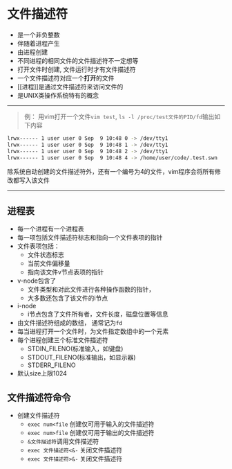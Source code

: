 # 文件描述符

- 是一个非负整数
- 伴随着进程产生
- 由进程创建
- 不同进程的相同文件的文件描述符不一定想等
- 打开文件时创建, 文件运行时才有文件描述符
- 一个文件描述符对应一个**打开**的文件
- [[进程]]是通过文件描述符来访问文件的
- 是UNIX类操作系统特有的概念

***

> 例： 用vim打开一个文件`vim test`, `ls -l /proc/test文件的PID/fd`输出如下内容

```bash
lrwx------ 1 user user 0 Sep  9 10:48 0 -> /dev/tty1
lrwx------ 1 user user 0 Sep  9 10:48 1 -> /dev/tty1
lrwx------ 1 user user 0 Sep  9 10:48 2 -> /dev/tty1
lrwx------ 1 user user 0 Sep  9 10:48 4 -> /home/user/code/.test.swn
```

  除系统自动创建的文件描述符外，还有一个编号为4的文件，vim程序会将所有修改都写入该文件

***
  
## 进程表

- 每一个进程有一个进程表
- 每一项包括文件描述符标志和指向一个文件表项的指针
- 文件表项包括：
  - 文件状态标志 
  - 当前文件偏移量 
  - 指向该文件v节点表项的指针
- v-node包含了
  - 文件类型和对此文件进行各种操作函数的指针，  
  - 大多数还包含了该文件的i节点
- i-node
  - i节点包含了文件所有者，文件长度，磁盘位置等信息 
- 由文件描述符组成的数组， 通常记为`fd`
- 每当进程打开一个文件时，为文件指定数组中的一个元素
- 每个进程创建三个标准文件描述符
  - STDIN_FILENO(标准输入，如键盘) 
  - STDOUT_FILENO(标准输出，如显示器) 
  - STDERR_FILENO 
- 默认size上限1024  


## 文件描述符命令

- 创建文件描述符
  - `exec num<file` 创建仅可用于输入的文件描述符
  - `exec num>file` 创建仅可用于输出的文件描述符
  - `&文件描述符`调用文件描述符
  - `exec 文件描述符<&-` 关闭文件描述符
  - `exec 文件描述符>&-` 关闭文件描述符